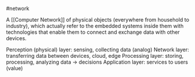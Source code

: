 #network 

A [[Computer Network]] of physical objects (everywhere from household to industry), which actually refer to the embedded systems inside them with technologies that enable them to connect and exchange data with other devices.

Perception (physical) layer: sensing, collecting data (analog)
Network layer: transferring data between devices, cloud, edge
Processing layer: storing, processing, analyzing data -> decisions
Application layer: services to users (value)
